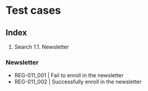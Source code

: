 # Test cases

## Index

1. Search
1.1. Newsletter

### Newsletter

* REG-011_001 | Fail to enroll in the newsletter
* REG-011_002 | Successfully enroll in the newsletter